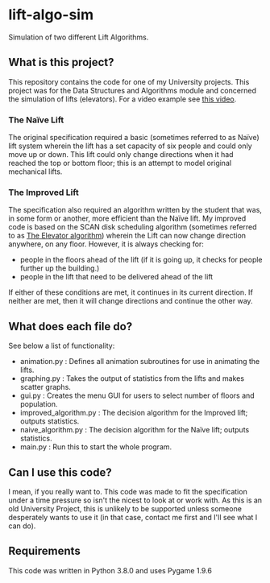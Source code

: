 # lift-algo-sim
Simulation of two different Lift Algorithms.

## What is this project?
This repository contains the code for one of my University projects. This project was for the Data Structures and Algorithms module and concerned the simulation of lifts (elevators). For a video example see [this video](https://www.youtube.com/watch?v=izZGlbalQ30).

### The Naïve Lift
The original specification required a basic (sometimes referred to as Naïve) lift system wherein the lift has a set capacity of six people and could only move up or down. This lift could only change directions when it had reached the top or bottom floor; this is an attempt to model original mechanical lifts.

### The Improved Lift
The specification also required an algorithm written by the student that was, in some form or another, more efficient than the Naïve lift. My improved code is based on the SCAN disk scheduling algorithm (sometimes referred to as [The Elevator algorithm](https://en.wikipedia.org/wiki/Elevator_algorithm)) wherein the Lift can now change direction anywhere, on any floor. However, it is always checking for:
- people in the floors ahead of the lift (if it is going up, it checks for people further up the building.)
- people in the lift that need to be delivered ahead of the lift

If either of these conditions are met, it continues in its current direction. If neither are met, then it will change directions and continue the other way.

## What does each file do?
See below a list of functionality:
- animation.py : Defines all animation subroutines for use in animating the lifts.
- graphing.py : Takes the output of statistics from the lifts and makes scatter graphs.
- gui.py : Creates the menu GUI for users to select number of floors and population.
- improved_algorithm.py : The decision algorithm for the Improved lift; outputs statistics.
- naive_algorithm.py : The decision algorithm for the Naïve lift; outputs statistics.
- main.py : Run this to start the whole program.


## Can I use this code?
I mean, if you really want to. This code was made to fit the specification under a time pressure so isn't the nicest to look at or work with. As this is an old University Project, this is unlikely to be supported unless someone desperately wants to use it (in that case, contact me first and I'll see what I can do).

## Requirements
This code was written in Python 3.8.0 and uses Pygame 1.9.6
